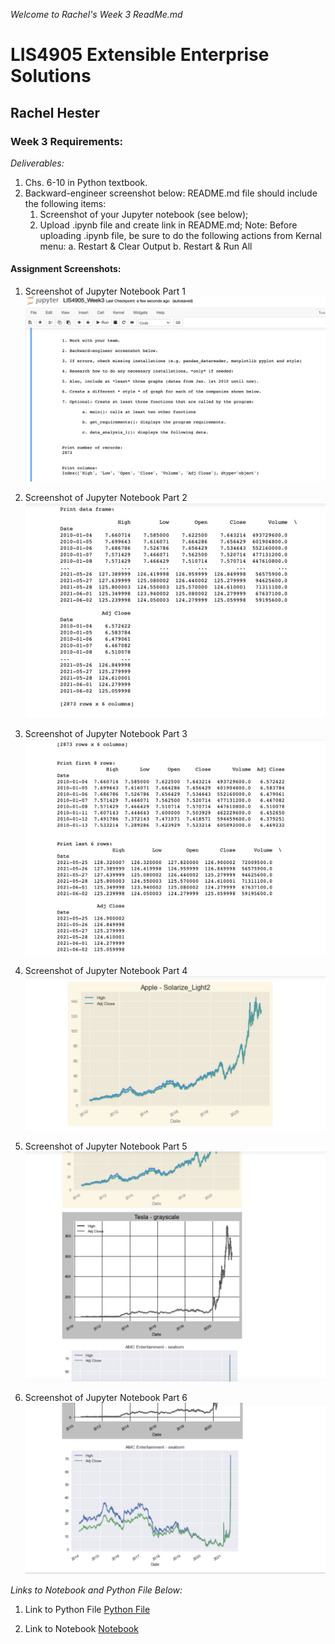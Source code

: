 *Welcome to Rachel's Week 3 ReadMe.md*

>

# LIS4905 Extensible Enterprise Solutions

## Rachel Hester

### Week 3 Requirements:

*Deliverables:*

1. Chs. 6-10 in Python textbook.
2. Backward-engineer screenshot below: README.md file should include the following items:
    1. Screenshot of your Jupyter notebook (see below);
    2. Upload .ipynb file and create link in README.md;
    Note: Before uploading .ipynb file, be sure to do the following actions from Kernal menu:
        a. Restart & Clear Output
        b. Restart & Run All


> 
> 
> 

#### Assignment Screenshots:

1. Screenshot of Jupyter Notebook Part 1                                   
![Jupyter Notebook 1](img/LIS4905_Week3_1.png) 

2. Screenshot of Jupyter Notebook Part 2
![Jupyter Notebook 2](img/LIS4905_Week3_2.png)

3. Screenshot of Jupyter Notebook Part 3
![Jupyter Notebook 3](img/LIS4905_Week3_3.png)

4. Screenshot of Jupyter Notebook Part 4
![Jupyter Notebook 4](img/LIS4905_Week3_4.png)

5. Screenshot of Jupyter Notebook Part 5
![Jupyter Notebook 5](img/LIS4905_Week3_5.png)

6. Screenshot of Jupyter Notebook Part 6
![Jupyter Notebook 6](img/LIS4905_Week3_6.png)

*Links to Notebook and Python File Below:*

1. Link to Python File
[Python File](docs/LIS4905_Week3.py "Week 3")

2. Link to Notebook
[Notebook](docs/LIS4905_Week3.ipynb "Week 3 Notebook")